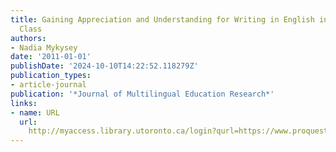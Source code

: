 ```yaml
---
title: Gaining Appreciation and Understanding for Writing in English in a Bilingual
  Class
authors:
- Nadia Mykysey
date: '2011-01-01'
publishDate: '2024-10-10T14:22:52.118279Z'
publication_types:
- article-journal
publication: '*Journal of Multilingual Education Research*'
links:
- name: URL
  url: 
    http://myaccess.library.utoronto.ca/login?qurl=https://www.proquest.com/docview/2034281953?accountid=14771&bdid=38382&_bd=b3XwppgL9MebN%2FhdHJzGbbmQgnI%3D
---
```

